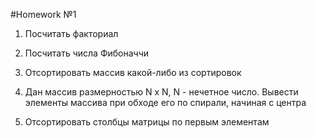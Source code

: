 #Homework №1

1. Посчитать факториал

2. Посчитать числа Фибоначчи

3. Отсортировать массив какой-либо из сортировок

4. Дан массив размерностью N x N, N - нечетное число. Вывести элементы массива при обходе его по спирали, начиная с центра

5. Отсортировать столбцы матрицы по первым элементам
